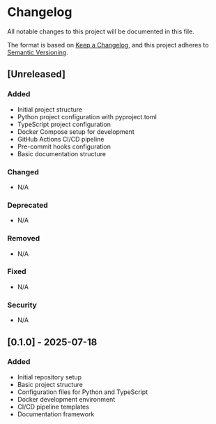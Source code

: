 # Changelog

All notable changes to this project will be documented in this file.

The format is based on [Keep a Changelog](https://keepachangelog.com/en/1.0.0/),
and this project adheres to [Semantic Versioning](https://semver.org/spec/v2.0.0.html).

## [Unreleased]

### Added
- Initial project structure
- Python project configuration with pyproject.toml
- TypeScript project configuration
- Docker Compose setup for development
- GitHub Actions CI/CD pipeline
- Pre-commit hooks configuration
- Basic documentation structure

### Changed
- N/A

### Deprecated
- N/A

### Removed
- N/A

### Fixed
- N/A

### Security
- N/A

## [0.1.0] - 2025-07-18

### Added
- Initial repository setup
- Basic project structure
- Configuration files for Python and TypeScript
- Docker development environment
- CI/CD pipeline templates
- Documentation framework